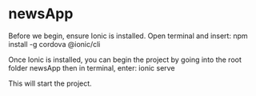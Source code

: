 # newsApp

Before we begin, ensure Ionic is installed.
Open terminal and insert:
      npm install -g cordova @ionic/cli
      
Once Ionic is installed, you can begin the project by going into the root folder newsApp
then in terminal, enter:
    ionic serve
    
This will start the project.
